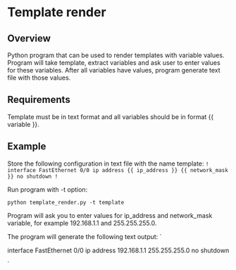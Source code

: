 # Template render

## Overview

Python program that can be used to render templates with variable values. Program will take template, extract variables and ask user to enter values for these variables. After all variables have values, program generate text file with those values.

## Requirements

Template must be in text format and all variables should be in format {{ variable }}.

## Example

Store the following configuration in text file with the name template:
`
!
interface FastEthernet 0/0
 ip address {{ ip_address }} {{ network_mask }}
 no shutdown
! 
`

Run program with -t option:

`python template_render.py -t template`


Program will ask you to enter values for ip_address and network_mask variable, for example 192.168.1.1 and 255.255.255.0.

The program will generate the following text output:
`

interface FastEthernet 0/0
 ip address 192.168.1.1 255.255.255.0
 no shutdown

`
